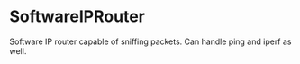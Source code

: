 # SoftwareIPRouter

Software IP router capable of sniffing packets. Can handle ping and iperf as well.
